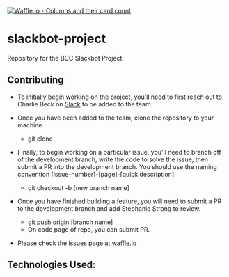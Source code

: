 [![Waffle.io - Columns and their card count](https://badge.waffle.io/BootcampersCollective/slackbot-project.png?columns=all)](https://waffle.io/BootcampersCollective/slackbot-project?utm_source=badge)

# slackbot-project
Repository for the BCC Slackbot Project.

## Contributing
* To initially begin working on the project, you'll need to first reach out to Charlie Beck on [Slack](https://bootcamperscollective.com) to be added to the team.


* Once you have been added to the team, clone the repository to your machine.
    - git clone <insert URL>


* Finally, to begin working on a particular issue, you'll need to branch off of the development branch, write the code to solve the issue, then submit a PR into the development branch. You should use the naming convention [issue-number]-[page]-[quick description].
    - git checkout -b [new branch name]

* Once you have finished building a feature, you will need to submit a PR to the development branch and add Stephanie Strong to review.
    - git push origin [branch name]
    - On code page of repo, you can submit PR.   

- Please check the issues page at [waffle.io](https://waffle.io/BootcampersCollective/slackbot-project/join)


## Technologies Used:

